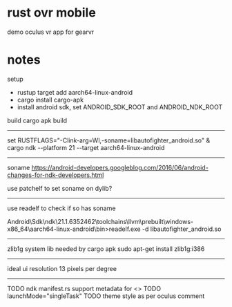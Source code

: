 # rust ovr mobile
demo oculus vr app for gearvr

# notes
setup
- rustup target add aarch64-linux-android
- cargo install cargo-apk
- install android sdk, set ANDROID_SDK_ROOT and ANDROID_NDK_ROOT

build
cargo apk build


----------------


set RUSTFLAGS="-Clink-arg=Wl,-soname=libautofighter_android.so" & cargo ndk --platform 21 --target aarch64-linux-android



-----------

soname
https://android-developers.googleblog.com/2016/06/android-changes-for-ndk-developers.html

use patchelf to set soname on dylib?

--------------

use readelf to check if so has soname

Android\Sdk\ndk\21.1.6352462\toolchains\llvm\prebuilt\windows-x86_64\aarch64-linux-android\bin>readelf.exe -d libautofighter_android.so

-------------------

zlib1g system lib needed by cargo apk
sudo apt-get install zlib1g:i386


------

ideal ui resolution 13 pixels per degree


---------

TODO ndk manifest.rs support metadata for <<meta-data android:name="com.samsung.android.vr.application.mode" android:value="vr_only"/>>
TODO launchMode="singleTask"
TODO theme style as per oculus comment
